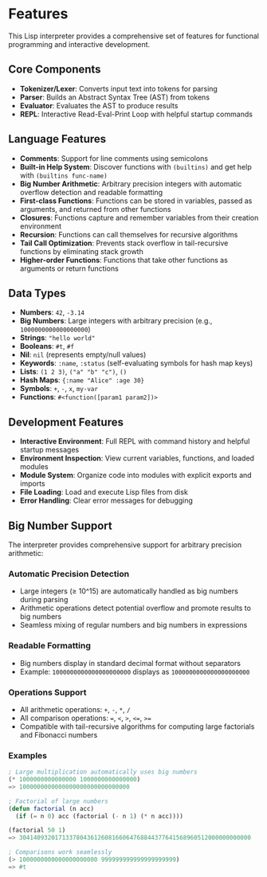 # Features

This Lisp interpreter provides a comprehensive set of features for functional programming and interactive development.

## Core Components

- **Tokenizer/Lexer**: Converts input text into tokens for parsing
- **Parser**: Builds an Abstract Syntax Tree (AST) from tokens  
- **Evaluator**: Evaluates the AST to produce results
- **REPL**: Interactive Read-Eval-Print Loop with helpful startup commands

## Language Features

- **Comments**: Support for line comments using semicolons
- **Built-in Help System**: Discover functions with `(builtins)` and get help with `(builtins func-name)`
- **Big Number Arithmetic**: Arbitrary precision integers with automatic overflow detection and readable formatting
- **First-class Functions**: Functions can be stored in variables, passed as arguments, and returned from other functions
- **Closures**: Functions capture and remember variables from their creation environment
- **Recursion**: Functions can call themselves for recursive algorithms
- **Tail Call Optimization**: Prevents stack overflow in tail-recursive functions by eliminating stack growth
- **Higher-order Functions**: Functions that take other functions as arguments or return functions

## Data Types

- **Numbers**: `42`, `-3.14`
- **Big Numbers**: Large integers with arbitrary precision (e.g., `1000000000000000000`)
- **Strings**: `"hello world"`
- **Booleans**: `#t`, `#f`
- **Nil**: `nil` (represents empty/null values)
- **Keywords**: `:name`, `:status` (self-evaluating symbols for hash map keys)
- **Lists**: `(1 2 3)`, `("a" "b" "c")`, `()`
- **Hash Maps**: `{:name "Alice" :age 30}`
- **Symbols**: `+`, `-`, `x`, `my-var`
- **Functions**: `#<function([param1 param2])>`

## Development Features

- **Interactive Environment**: Full REPL with command history and helpful startup messages
- **Environment Inspection**: View current variables, functions, and loaded modules
- **Module System**: Organize code into modules with explicit exports and imports
- **File Loading**: Load and execute Lisp files from disk
- **Error Handling**: Clear error messages for debugging

## Big Number Support

The interpreter provides comprehensive support for arbitrary precision arithmetic:

### Automatic Precision Detection
- Large integers (≥ 10^15) are automatically handled as big numbers during parsing
- Arithmetic operations detect potential overflow and promote results to big numbers
- Seamless mixing of regular numbers and big numbers in expressions

### Readable Formatting
- Big numbers display in standard decimal format without separators
- Example: `1000000000000000000000` displays as `1000000000000000000000`

### Operations Support
- All arithmetic operations: `+`, `-`, `*`, `/`
- All comparison operations: `=`, `<`, `>`, `<=`, `>=`
- Compatible with tail-recursive algorithms for computing large factorials and Fibonacci numbers

### Examples
```lisp
; Large multiplication automatically uses big numbers
(* 1000000000000000 1000000000000000)
=> 1000000000000000000000000000000

; Factorial of large numbers
(defun factorial (n acc)
  (if (= n 0) acc (factorial (- n 1) (* n acc))))

(factorial 50 1)
=> 30414093201713378043612608166064768844377641568960512000000000000

; Comparisons work seamlessly
(> 1000000000000000000000 999999999999999999999)
=> #t
```
